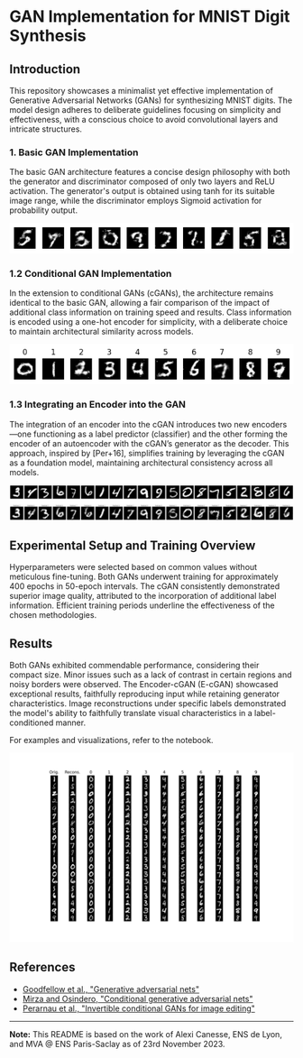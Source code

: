 # GAN Implementation for MNIST Digit Synthesis

## Introduction

This repository showcases a minimalist yet effective implementation of Generative Adversarial Networks (GANs) for synthesizing MNIST digits. The model design adheres to deliberate guidelines focusing on simplicity and effectiveness, with a conscious choice to avoid convolutional layers and intricate structures.

### 1. Basic GAN Implementation

The basic GAN architecture features a concise design philosophy with both the generator and discriminator composed of only two layers and ReLU activation. The generator's output is obtained using tanh for its suitable image range, while the discriminator employs Sigmoid activation for probability output.

![Exemple of output from the GAN](gan.png)

### 1.2 Conditional GAN Implementation

In the extension to conditional GANs (cGANs), the architecture remains identical to the basic GAN, allowing a fair comparison of the impact of additional class information on training speed and results. Class information is encoded using a one-hot encoder for simplicity, with a deliberate choice to maintain architectural similarity across models.


![Exemple of output from the cGAN](cgan.png)

### 1.3 Integrating an Encoder into the GAN

The integration of an encoder into the cGAN introduces two new encoders—one functioning as a label predictor (classifier) and the other forming the encoder of an autoencoder with the cGAN’s generator as the decoder. This approach, inspired by [Per+16], simplifies training by leveraging the cGAN as a foundation model, maintaining architectural consistency across all models.


![Exemple of output from the e-cGAN](ecganex.png)

## Experimental Setup and Training Overview

Hyperparameters were selected based on common values without meticulous fine-tuning. Both GANs underwent training for approximately 400 epochs in 50-epoch intervals. The cGAN consistently demonstrated superior image quality, attributed to the incorporation of additional label information. Efficient training periods underline the effectiveness of the chosen methodologies.

## Results

Both GANs exhibited commendable performance, considering their compact size. Minor issues such as a lack of contrast in certain regions and noisy borders were observed. The Encoder-cGAN (E-cGAN) showcased exceptional results, faithfully reproducing input while retaining generator characteristics. Image reconstructions under specific labels demonstrated the model's ability to faithfully translate visual characteristics in a label-conditioned manner.

For examples and visualizations, refer to the notebook.

![the e-cGAN’s image reconstruction. original images, reconstructions with predicted labels, and reconstructions under manually assigned labels. Notably, the reconstructions under specific labels capture nuanced features of the input image, demonstrating the model’s ability to faithfully translate visual characteristics, including boldness and curliness, in a label-conditioned manner.](ecgan.png)

## References

- [Goodfellow et al., "Generative adversarial nets"](https://papers.nips.cc/paper/5423-generative-adversarial-nets)
- [Mirza and Osindero, "Conditional generative adversarial nets"](https://arxiv.org/abs/1411.1784)
- [Perarnau et al., "Invertible conditional GANs for image editing"](https://arxiv.org/abs/1611.06355)

---
**Note:** This README is based on the work of Alexi Canesse, ENS de Lyon, and MVA @ ENS Paris-Saclay as of 23rd November 2023.
